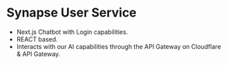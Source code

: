 # Synapse User Service

- Next.js Chatbot with Login capabilities.
- REACT based.
- Interacts with our AI capabilities through the API Gateway on Cloudflare & API Gateway.
